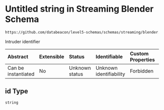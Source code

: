 # Untitled string in Streaming Blender Schema

```txt
https://github.com/databeacon/level5-schemas/schemas/streaming/blender.schema.json#/properties/pcds/properties/synced/ownship/id
```

Intruder identifier

| Abstract            | Extensible | Status         | Identifiable            | Custom Properties | Additional Properties | Access Restrictions | Defined In                                                                              |
| :------------------ | :--------- | :------------- | :---------------------- | :---------------- | :-------------------- | :------------------ | :-------------------------------------------------------------------------------------- |
| Can be instantiated | No         | Unknown status | Unknown identifiability | Forbidden         | Allowed               | none                | [blender.schema.json\*](../../out/streaming/blender.schema.json "open original schema") |

## id Type

`string`
